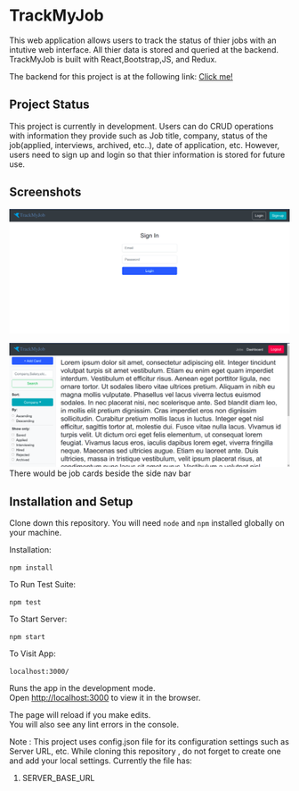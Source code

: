 # TrackMyJob

This web application allows users to track the status of thier jobs with an intutive web interface. All thier data is stored and queried at the backend.
TrackMyJob is built with React,Bootstrap,JS, and Redux.

The backend for this project is at the following link: [Click me!](https://github.com/vineetg3/trackmyjob-backend)

## Project Status
This project is currently in development. 
Users can do CRUD operations with information they provide such as Job title, company, status of the job(applied, interviews, archived, etc..), date of application, etc. However, users need to sign up and login so that thier information is stored for future use.


## Screenshots

![Login Page](/images/loginpage.png)

![Dashboard Page](/images/dashboardpage.png)
There would be job cards beside the side nav bar

## Installation and Setup

Clone down this repository. You will need `node` and `npm` installed globally on your machine.  

Installation:

`npm install`  

To Run Test Suite:  

`npm test`  

To Start Server:

`npm start`  

To Visit App:

`localhost:3000/`  

Runs the app in the development mode.\
Open [http://localhost:3000](http://localhost:3000) to view it in the browser.

The page will reload if you make edits.\
You will also see any lint errors in the console.

Note : This project uses config.json file for its configuration settings such as Server URL, etc.
While cloning this repository , do not forget to create one and add your local settings.
Currently the file has:
1. SERVER_BASE_URL


